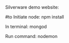 Silverware demo website:

#to 
Initiate node: npm install 

In terminal: mongod

Run command: nodemon